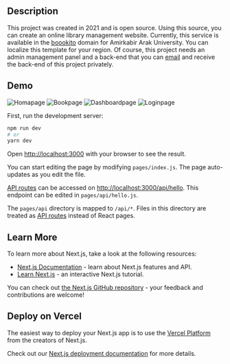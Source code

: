 ## Description
This project was created in 2021 and is open source. Using this source, you can create an online library management website. Currently, this service is available in the [boookito](https://boookito.ir) domain for Amirkabir Arak University.
You can localize this template for your region.
Of course, this project needs an admin management panel and a back-end that you can [email](mailto:m789219@gmail.com) and receive the back-end of this project privately.

## Demo 
![Homapage](https://github.com/Bettercode-company/boookito-client/blob/master/public/boookito-home-page.png)
![Bookpage](https://github.com/Bettercode-company/boookito-client/blob/master/public/boookito-book-page.png)
![Dashboardpage](https://github.com/Bettercode-company/boookito-client/blob/master/public/boookito-dashboard-page.png)
![Loginpage](https://github.com/Bettercode-company/boookito-client/blob/master/public/boookito-login-page.png)

First, run the development server:

```bash
npm run dev
# or
yarn dev
```

Open [http://localhost:3000](http://localhost:3000) with your browser to see the result.

You can start editing the page by modifying `pages/index.js`. The page auto-updates as you edit the file.

[API routes](https://nextjs.org/docs/api-routes/introduction) can be accessed on [http://localhost:3000/api/hello](http://localhost:3000/api/hello). This endpoint can be edited in `pages/api/hello.js`.

The `pages/api` directory is mapped to `/api/*`. Files in this directory are treated as [API routes](https://nextjs.org/docs/api-routes/introduction) instead of React pages.

## Learn More

To learn more about Next.js, take a look at the following resources:

- [Next.js Documentation](https://nextjs.org/docs) - learn about Next.js features and API.
- [Learn Next.js](https://nextjs.org/learn) - an interactive Next.js tutorial.

You can check out [the Next.js GitHub repository](https://github.com/vercel/next.js/) - your feedback and contributions are welcome!

## Deploy on Vercel

The easiest way to deploy your Next.js app is to use the [Vercel Platform](https://vercel.com/new?utm_medium=default-template&filter=next.js&utm_source=create-next-app&utm_campaign=create-next-app-readme) from the creators of Next.js.

Check out our [Next.js deployment documentation](https://nextjs.org/docs/deployment) for more details.
